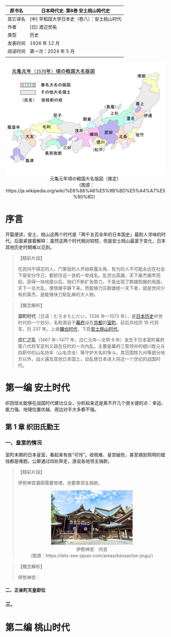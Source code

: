 | 原书名   | 日本時代史. 第8巻 安土桃山時代史            |
| -------- | ------------------------------------------- |
| 其它译名 | [中] 早稻田大学日本史（卷八）：安土桃山时代 |
| 作者     | [日] 渡辺世祐                               |
| 类型     | 历史                                        |
| 发表时间 | 1926 年 12 月                               |
| 阅读时间 | 第一次：2024 年 5 月                        |
|          |                                             |







<p align="center"><img src="./assets/Map_Japan_Genki1.png" alt="Map_Japan_Genki1" style="zoom: 50%;" /><br>元亀元年頃の戦国大名版図（推定）<br>（图源：https://ja.wikipedia.org/wiki/%E6%88%A6%E5%9B%BD%E5%A4%A7%E5%90%8D）</p>



# 序言



开篇便讲，安土、桃山这两个时代是「两千五百余年的日本国史」最耐人寻味的时代。后面紧接着解释：虽然这两个时代相对较短，但是安土桃山最富于变化，日本其他历史时期难以见到。

> 【精彩片段】
>
> 在民间不得志的人、门第低的人开始崭露头角，有为的人不可能永远在社会下层安分守己，都抓住这一良机一举成名。乱世出英雄，天下豪杰揭竿而起，获得一块地盘以后，他们不断扩张势力，于是出现了群雄割据的局面，天下一旦大乱，便很难平静下来。而能够力压群雄统一天下者，就是世间少有的英杰，是能够快刀斩乱麻的大人物。

> 【概念解析】
>
> **室町时代**（日语：むろまちじだい，1336 年—1573 年），是[日本历史](https://zh.wikipedia.org/wiki/日本史)中世时代的一个划分，名称源自于[幕府](https://zh.wikipedia.org/wiki/幕府_(日本))设在[京都](https://zh.wikipedia.org/wiki/京都)的[室町](https://zh.wikipedia.org/wiki/室町)。前后共经历 16 代将军，历 237 年。上承[镰仓时代](https://zh.wikipedia.org/wiki/鎌倉時代)，下启[安土桃山时代](https://zh.wikipedia.org/wiki/安土桃山时代)。
>
> **应仁之乱**（1467 年─1477 年，应仁元年—文明 9 年）发生于日本室町幕府第八代将军足利义政在任时的一次内乱。主要是幕府三管领中的细川胜元与四职中的山名持丰（山名宗全）等守护大名的争斗。其范围除九州等部分地方以外，战火遍及其他日本国土，动乱使日本进入将近一个世纪的战国时代。



# 第一编   安土时代



织田信长能够在战国时代建功立业，分析起来还是离不开几个很关键的点：幸运、能力强、地理位置优越、周边对手大多都不强。



## 第 1 章   织田氏勤王



### 一、皇室的情况

室町末期的日本皇室，看起来有些“可怜”。收税难、皇宫破败，甚至搞到照明的蜡烛都是难题。公卿通过四处奔走，游说各地领主捐款。

> 【精彩片段】
>
> 伊势神宫漏雨需要修缮，也要靠领主捐款。
>
> <p align="center"><img src="./assets/%E3%82%B5%E3%83%A0%E3%83%8D_%E5%BA%83%E5%B3%B6%E7%9C%8C_%E4%BC%8A%E5%8B%A2%E7%A5%9E%E5%AE%AE_%E5%86%85%E5%AE%AE_pixta_54953832_L-scaled.jpg" alt="サムネ_広島県_伊勢神宮_内宮_pixta_54953832_L-scaled" style="zoom: 25%;" /><br>伊勢神宮　内宮<br>（图源：https://lets-see-japan.com/areas/kansai/ise-jingu/）</p>

> 【概念解析】
>
> 伊势神宫：

#### 二、正亲町天皇即位





### 三、





































# 第二编   桃山时代

